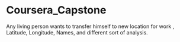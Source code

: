# Coursera_Capstone
Any living person wants to transfer himself to new location for work , Latitude, Longitude, Names, and different sort of analysis.
